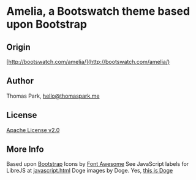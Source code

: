 Amelia, a Bootswatch theme based upon Bootstrap
=======

Origin
-----------
[http://bootswatch.com/amelia/](http://bootswatch.com/amelia/)

Author
-----------
Thomas Park, [hello@thomaspark.me](mailto:hello@thomaspark.me)

License
-----------
[Apache License v2.0](http://www.apache.org/licenses/LICENSE-2.0)

More Info
-----------
Based upon [Bootstrap](http://getbootstrap.com)
Icons by [Font Awesome](http://fortawesome.github.io/Font-Awesome/)
See JavaScript labels for LibreJS at [javascript.html](javascript.html)
Doge images by Doge. Yes, [this is Doge](https://en.wikipedia.org/wiki/Doge_%28meme%29)

